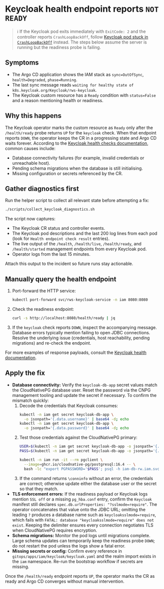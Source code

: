 # Keycloak health endpoint reports `NOT READY`

> ℹ️ If the Keycloak pod exits immediately with `ExitCode: 2` and the controller reports `CrashLoopBackOff`,
> follow [Keycloak pod stuck in `CrashLoopBackOff`](./keycloak-crashloop.md) instead. The steps below assume the
> server is running but the readiness probe is failing.

## Symptoms

* The Argo CD application shows the IAM stack as `sync=OutOfSync`, `health=Degraded`, `phase=Running`.
* The last sync message reads `waiting for healthy state of k8s.keycloak.org/Keycloak/rws-keycloak`.
* The Keycloak custom resource has a `Ready` condition with `status=False` and a reason mentioning health or readiness.

## Why this happens

The Keycloak operator marks the custom resource as `Ready` only after the `/health/ready` probe returns `UP` for the `keycloak` check. When that endpoint reports `DOWN`, the operator keeps the CR in a progressing state and Argo CD waits forever. According to the [Keycloak health checks documentation](https://www.keycloak.org/observability/health), common causes include:

* Database connectivity failures (for example, invalid credentials or unreachable host).
* Pending schema migrations when the database is still initialising.
* Missing configuration or secrets referenced by the CR.

## Gather diagnostics first

Run the helper script to collect all relevant state before attempting a fix:

```bash
./scripts/collect_keycloak_diagnostics.sh
```

The script now captures:

* The Keycloak CR status and controller events.
* The Keycloak pod descriptions and the last 200 log lines from each pod (look for `Health endpoint check result` entries).
* The live output of the `/health`, `/health/live`, `/health/ready`, and `/health/started` management endpoints from every Keycloak pod.
* Operator logs from the last 15 minutes.

Attach this output to the incident so future runs stay actionable.

## Manually query the health endpoint

1. Port-forward the HTTP service:
   ```bash
   kubectl port-forward svc/rws-keycloak-service -n iam 8080:8080
   ```
2. Check the readiness endpoint:
   ```bash
   curl -s http://localhost:8080/health/ready | jq
   ```
3. If the `keycloak` check reports `DOWN`, inspect the accompanying message. Database errors typically mention failing to open JDBC connections. Resolve the underlying issue (credentials, host reachability, pending migrations) and re-check the endpoint.

For more examples of response payloads, consult the [Keycloak health documentation](https://www.keycloak.org/observability/health).

## Apply the fix

* **Database connectivity:** Verify the `keycloak-db-app` secret values match the CloudNativePG database user. Reset the password via the CNPG management tooling and update the secret if necessary. To confirm the mismatch quickly:
  1. Decode the credentials that Keycloak consumes:
     ```bash
     kubectl -n iam get secret keycloak-db-app \
       -o jsonpath='{.data.username}' | base64 -d; echo
     kubectl -n iam get secret keycloak-db-app \
       -o jsonpath='{.data.password}' | base64 -d; echo
     ```
  2. Test those credentials against the CloudNativePG primary:
     ```bash
     USER=$(kubectl -n iam get secret keycloak-db-app -o jsonpath='{.data.username}' | base64 -d)
     PASS=$(kubectl -n iam get secret keycloak-db-app -o jsonpath='{.data.password}' | base64 -d)

     kubectl -n iam run -it --rm pgclient \
       --image=ghcr.io/cloudnative-pg/postgresql:16.4 -- \
       bash -lc "export PGPASSWORD='$PASS'; psql -h iam-db-rw.iam.svc.cluster.local -U '$USER' -d keycloak -c '\\conninfo'"
     ```
  3. If the command returns `\conninfo` without an error, the credentials are correct; otherwise update either the database user or the secret so that they match.
* **TLS enforcement errors:** If the readiness payload or Keycloak logs mention `SSL off` or a missing `pg_hba.conf` entry, confirm the `Keycloak` manifest still declares `spec.db.urlProperties: "?sslmode=require"`. The operator concatenates that value onto the JDBC URL; omitting the leading `?` produces a database name such as `keycloaksslmode=require`, which fails with `FATAL: database "keycloaksslmode=require" does not exist`. Keeping the delimiter ensures every connection negotiates TLS when CloudNativePG requires encryption.
* **Schema migrations:** Monitor the pod logs until migrations complete. Large schema updates can temporarily keep the readiness probe `DOWN`; do not restart the pod unless the logs show a fatal error.
* **Missing secrets or config:** Confirm every reference in `gitops/apps/iam/keycloak/keycloak.yaml` and the realm import exists in the `iam` namespace. Re-run the bootstrap workflow if secrets are missing.

Once the `/health/ready` endpoint reports `UP`, the operator marks the CR as ready and Argo CD converges without manual intervention.
